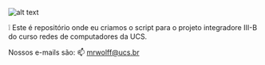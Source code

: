 ![alt text](https://www.ucs.br/site/midia/arquivos/Logo_UCS_Horizontal_PNG.png)

❕ Este é repositório onde eu criamos o script para o projeto integradore III-B do curso redes de computadores da UCS.

Nossos e-mails são:
📫 mrwolff@ucs.br


